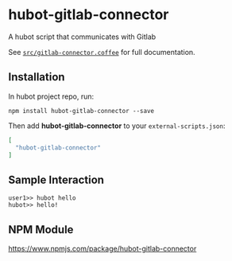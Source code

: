 # hubot-gitlab-connector

A hubot script that communicates with Gitlab

See [`src/gitlab-connector.coffee`](src/gitlab-connector.coffee) for full documentation.

## Installation

In hubot project repo, run:

`npm install hubot-gitlab-connector --save`

Then add **hubot-gitlab-connector** to your `external-scripts.json`:

```json
[
  "hubot-gitlab-connector"
]
```

## Sample Interaction

```
user1>> hubot hello
hubot>> hello!
```

## NPM Module

https://www.npmjs.com/package/hubot-gitlab-connector
